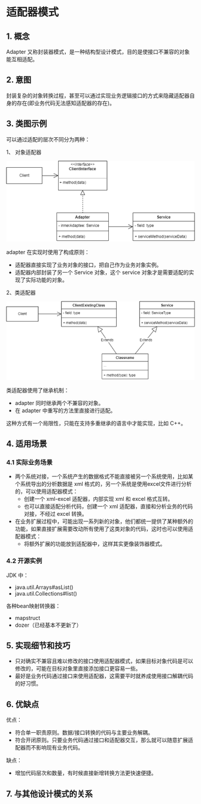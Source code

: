 # 适配器模式
## 1. 概念
Adapter 又称封装器模式，是一种结构型设计模式，目的是使接口不兼容的对象能互相适配。

## 2. 意图
封装复杂的对象转换过程，甚至可以通过实现业务逻辑接口的方式来隐藏适配器自身的存在(即业务代码无法感知适配器的存在)。

## 3. 类图示例
可以通过适配的层次不同分为两种：

1、 对象适配器

![object adapter](../../resource/design_pattern/adapter.drawio.png)

adapter 在实现时使用了构成原则：
 * 适配器直接实现了业务对象的接口，把自己作为业务对象实例。
 * 适配器内部封装了另一个 Service 对象，这个 service 对象才是需要适配的实现了实际功能的对象。



2、类适配器

![object adapter](../../resource/design_pattern/adapter.classextends.drawio.png)

类适配器使用了继承机制：
 * adapter 同时继承两个不兼容的对象。
 * 在 adapter 中重写的方法里直接进行适配。

这种方式有一个局限性，只能在支持多重继承的语言中才能实现，比如 C++。

## 4. 适用场景
### 4.1 实际业务场景
* 两个系统对接，一个系统产生的数据格式不能直接被另一个系统使用，比如某个系统导出的分析数据是 xml 格式的，另一个系统是使用excel文件进行分析的，可以使用适配器模式：
  * 创建一个 xml-excel 适配器，内部实现 xml 和 excel 格式互转。
  * 也可以直接适配分析代码，创建一个 xml 适配器，直接和分析业务的代码对接，不经过 excel 转换。
* 在业务扩展过程中，可能出现一系列新的对象，他们都统一提供了某种额外的功能，如果直接扩展需要改动所有使用了这类对象的代码，这时也可以使用适配器模式：
  * 将额外扩展的功能放到适配器中，这样其实更像装饰器模式。

### 4.2 开源实例
JDK 中：
* java.util.Arrays#asList()
* java.util.Collections#list()

各种bean映射转换器：
* mapstruct
* dozer（已经基本不更新了）

## 5. 实现细节和技巧
* 只对确实不兼容且难以修改的接口使用适配器模式，如果目标对象代码是可以修改的，可能在目标对象里直接添加接口更容易一些。
* 最好是业务代码通过接口来使用适配器，这需要平时就养成使用接口解耦代码的好习惯。

## 6. 优缺点
优点：
* 符合单一职责原则。数据/接口转换的代码与主要业务解耦。
* 符合开闭原则。只要业务代码通过接口和适配器交互，那么就可以随意扩展适配器而不影响现有业务代码。

缺点：
* 增加代码层次和数量，有时候直接新增转换方法更快速便捷。

## 7. 与其他设计模式的关系
